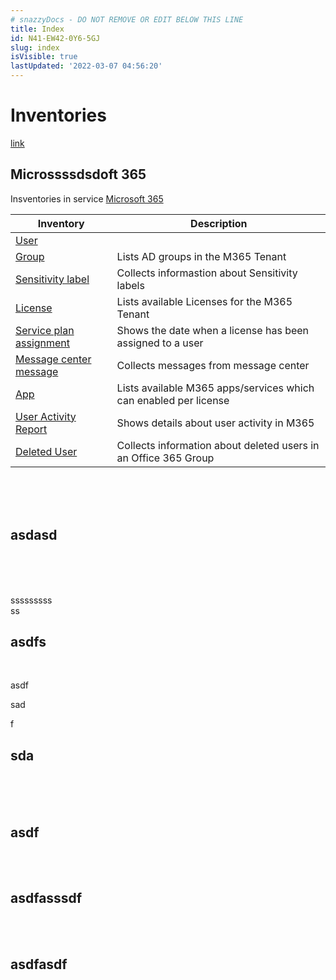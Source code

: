 ```yaml
---
# snazzyDocs - DO NOT REMOVE OR EDIT BELOW THIS LINE
title: Index
id: N41-EW42-0Y6-5GJ
slug: index
isVisible: true
lastUpdated: '2022-03-07 04:56:20'
---
```

# Inventories

[link](#asdf)

## Microssssdsdoft 365

Insventories in service [Microsoft 365](/governance/technical-documentation/references/inventory/Office365Groups)

| Inventory | Description |
| --- | --- |
| [User](/governance/technical-documentation/references/inventory/Office365Groups/userentity) |  |
| [Group](/governance/technical-documentation/references/inventory/Office365Groups/groupentity) | Lists AD groups in the M365 Tenant |
| [Sensitivity label](/governance/technical-documentation/references/inventory/Office365Groups/sensitivitylabelentity) | Collects informastion about Sensitivity labels |
| [License](/governance/technical-documentation/references/inventory/Office365Groups/licenseentity) | Lists available Licenses for the M365 Tenant |
| [Service plan assignment](/governance/technical-documentation/references/inventory/Office365Groups/serviceplanassignmententity) | Shows the date when a license has been assigned to a user |
| [Message center message](/governance/technical-documentation/references/inventory/Office365Groups/messagecenterentity) | Collects messages from message center |
| [App](/governance/technical-documentation/references/inventory/Office365Groups/serviceplanentity) | Lists available M365 apps/services which can enabled per license |
| [User Activity Report](/governance/technical-documentation/references/inventory/Office365Groups/useractivityentity) | Shows details about user activity in M365 |
| [Deleted User](/governance/technical-documentation/references/inventory/Office365Groups/deleteduserentity) | Collects information about deleted users in an Office 365 Group |

<br />

<br />

<br />

## asdasd

<br />

<br />

<br />

sssssssss<br />
ss

## asdfs

<br />

asdf

sad

f

## sda

<br />

<br />

<br />

## asdf

<br />

<br />

## asdfasssdf

<br />

<br />

## asdfasdf